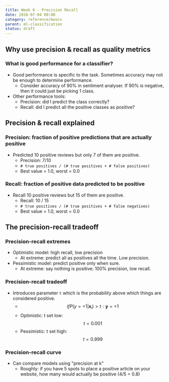 ```yaml
---
title: Week 6 - Precision Recall
date: 2016-07-04 00:00
category: reference/moocs
parent: ml-classification
status: draft
---
```


## Why use precision & recall as quality metrics

### What is good performance for a classifier?

* Good performance is specific to the task. Sometimes accuracy may not be enough to determine performance.
  * Consider accuracy of 90% in sentiment analyser. If 90% is negative, then it could just be picking 1 class.
* Other performance tools:
  * Precision: did I predict the class correctly?
  * Recall: did I predict all the positive classes as positive?

## Precision & recall explained

### Precision: fraction of positive predictions that are actually positive

* Predicted 10 positive reviews but only 7 of them are positive.
  * Precision: 7/10
  * ``# true positives / (# true positives + # false positives)``
  * Best value = 1.0, worst = 0.0

### Recall: fraction of positive data predicted to be positive

* Recall 10 positive reviews but 15 of them are positive.
  * Recall: 10 / 15
  * ``# true positives / (# true positives + # false negatives)``
  * Best value = 1.0, worst = 0.0

## The precision-recall tradeoff

### Precision-recall extremes

* Optimistic model: high recall, low precision
  * At extreme: predict all as positives all the time. Low precision.
* Pessimistic model: predict positive only when sure.
  * At extreme: say nothing is positive: 100% precision, low recall.

### Precision-recall tradeoff

* Introduces parameter ``t`` which is the probability above which things are considered positive.
  * $$if P(y = +1 | \mathbf{x}_i) > t: \mathbf{y} = +1 $$
  * Optimistic: t set low: $$t = 0.001 $$
  * Pessimistic: t set high: $$t = 0.999 $$

### Precision-recall curve

* Can compare models using "precision at k"
    * Roughly: if you have 5 spots to place a positive article on your website, how many would actually be positive (4/5 = 0.8)
